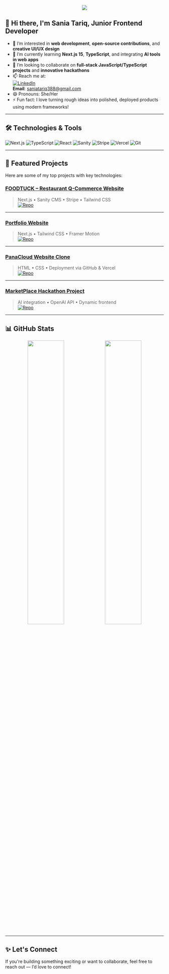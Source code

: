 
<!-- Banner -->
<p align="center">
  <img src="https://readme-typing-svg.demolab.com?font=Fira+Code&size=30&pause=1000&center=true&width=600&lines=Hi%2C+I'm+Saniya+Tariq;Full-Stack+Web+Developer;Next.js+%7C+TypeScript+%7C+Sanity+CMS+%7C+Stripe;Let's+build+something+awesome+!" />
</p>

## 👋 Hi there, I'm Sania Tariq, Junior Frontend Developer

- 👀 I’m interested in **web development**, **open-source contributions**, and **creative UI/UX design**  
- 🌱 I’m currently learning **Next.js 15**, **TypeScript**, and integrating **AI tools in web apps**  
- 💞️ I’m looking to collaborate on **full-stack JavaScript/TypeScript projects** and **innovative hackathons**  
- 📫 Reach me at:  
  [![LinkedIn](https://img.shields.io/badge/LinkedIn-blue?logo=linkedin&style=flat-square)](https://www.linkedin.com/in/saniatariq388)  
  **Email**: saniatariq388@gmail.com  
- 😄 Pronouns: She/Her  
- ⚡ Fun fact: I love turning rough ideas into polished, deployed products using modern frameworks!

---

## 🛠️ Technologies & Tools

![Next.js](https://img.shields.io/badge/Next.js-000?style=for-the-badge&logo=nextdotjs&logoColor=white)
![TypeScript](https://img.shields.io/badge/TypeScript-3178C6?style=for-the-badge&logo=typescript&logoColor=white)
![React](https://img.shields.io/badge/React-20232a?style=for-the-badge&logo=react&logoColor=61dafb)
![Sanity](https://img.shields.io/badge/Sanity-EF2D5E?style=for-the-badge&logo=sanity&logoColor=white)
![Stripe](https://img.shields.io/badge/Stripe-635BFF?style=for-the-badge&logo=stripe&logoColor=white)
![Vercel](https://img.shields.io/badge/Vercel-000000?style=for-the-badge&logo=vercel&logoColor=white)
![Git](https://img.shields.io/badge/Git-F05032?style=for-the-badge&logo=git&logoColor=white)

---

## 📌 Featured Projects

Here are some of my top projects with key technologies:

### [FOODTUCK – Restaurant Q-Commerce Website](https://github.com/saniatariq388/foodtuck-qcommerce)  
> Next.js • Sanity CMS • Stripe • Tailwind CSS  
[![Repo](https://img.shields.io/badge/FOODTUCK-Full%20Stack-black?style=for-the-badge)](https://github.com/saniatariq388/foodtuck-qcommerce)

---

### [Portfolio Website](https://github.com/saniatariq388/portfolio)  
> Next.js • Tailwind CSS • Framer Motion  
[![Repo](https://img.shields.io/badge/Portfolio-Website-blueviolet?style=for-the-badge)](https://github.com/saniatariq388/portfolio)

---

### [PanaCloud Website Clone](https://github.com/saniatariq388/panacloud-clone)  
> HTML • CSS • Deployment via GitHub & Vercel  
[![Repo](https://img.shields.io/badge/PanaCloud-Clone-orange?style=for-the-badge)](https://github.com/saniatariq388/panacloud-clone)

---

### [MarketPlace Hackathon Project](https://github.com/saniatariq388/MarketPlace_Final_hackathon)  
> AI integration • OpenAI API • Dynamic frontend  
[![Repo](https://img.shields.io/badge/MarketPlace-AI%20Hackathon-red?style=for-the-badge)](https://github.com/saniatariq388/MarketPlace_Final_hackathon)

---


## 📊 GitHub Stats

<p align="center">
  <img src="https://github-readme-stats.vercel.app/api?username=saniatariq388&show_icons=true&theme=radical&hide_border=true" width="48%" />
  <img src="https://github-readme-streak-stats.herokuapp.com/?user=saniatariq388&theme=radical&hide_border=true" width="48%" />
</p>

---

## ✨ Let's Connect

If you're building something exciting or want to collaborate, feel free to reach out — I’d love to connect!

